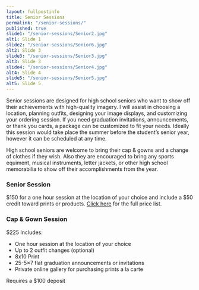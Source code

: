 ```yaml
---
layout: fullpostinfo
title: Senior Sessions
permalink: "/senior-sessions/"
published: true
slide1: "/senior-sessions/Senior2.jpg"
alt1: Slide 1
slide2: "/senior-sessions/Senior6.jpg"
alt2: Slide 3
slide3: "/senior-sessions/Senior3.jpg"
alt3: Slide 3
slide4: "/senior-sessions/Senior4.jpg"
alt4: Slide 4
slide5: "/senior-sessions/Senior5.jpg"
alt5: Slide 5
---
```


Senior sessions are designed for high school seniors who want to show off their achievements with high-quality imagery. I will assist in choosing a location, planning outfits, designing your image displays, and customizing your ordering session. If you need graduation invitations, announcements, or thank you cards, a package can be customized to fit your needs. Ideally this session would take place the summer before the student’s senior year, however it can be scheduled at any time. 

High school seniors are welcome to bring their cap & gowns and a change of clothes if they wish. Also they are encouraged to bring any sports equiment, musical instruments, letter jackets, or other high school memorabilia to show off their accomplishments from the year.

### Senior Session
$150 for a one hour session at the location of your choice and include a $50 credit toward prints or products. <a href="http://candidgiggles.com/pricing-information/">Click here</a> for the full price list. 

### Cap & Gown Session
$225
Includes:
- One hour session at the location of your choice
- Up to 2 outfit changes (optional) 
- 8x10 Print
- 25-5×7 flat graduation announcements or invitations
- Private online gallery for purchasing prints a la carte

Requires a $100 deposit



